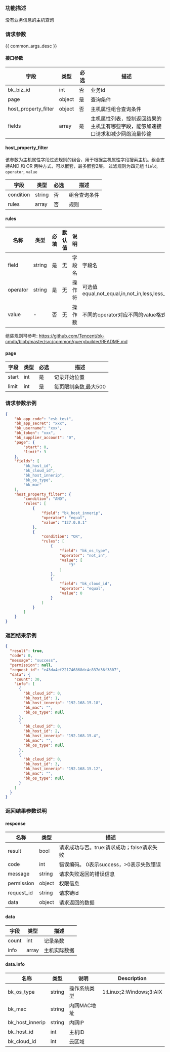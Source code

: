 ### 功能描述

没有业务信息的主机查询

### 请求参数

{{ common_args_desc }}

#### 接口参数

| 字段      |  类型      | 必选   |  描述      |
|-----------|------------|--------|------------|
| bk_biz_id | int        | 否     | 业务id |
| page       |  object    | 是     | 查询条件 |
| host_property_filter| object| 否| 主机属性组合查询条件 |
| fields  |  array   | 是     | 主机属性列表，控制返回结果的主机里有哪些字段，能够加速接口请求和减少网络流量传输   |

#### host_property_filter
该参数为主机属性字段过滤规则的组合，用于根据主机属性字段搜索主机。组合支持AND 和 OR 两种方式，可以嵌套，最多嵌套2层。
过滤规则为四元组 `field`, `operator`, `value`

| 字段      |  类型      | 必选   |  描述      |
|-----------|------------|--------|------------|
| condition       |  string    | 否     |  组合查询条件|
| rules      |  array    | 否     | 规则 |


#### rules
| 名称  | 类型 |必填| 默认值 | 说明 | Description|
| ---  | ---  | --- |---  | --- | ---| 
| field|string|是|无|字段名 |字段名|
| operator|string|是|无|操作符 |可选值 equal,not_equal,in,not_in,less,less_or_equal,greater,greater_or_equal,between,not_between |
| value| - | 否| 无|操作数|不同的operator对应不同的value格式|

组装规则可参考: <https://github.com/Tencent/bk-cmdb/blob/master/src/common/querybuilder/README.md>



#### page

| 字段      |  类型      | 必选   |  描述      |
|-----------|------------|--------|------------|
| start    |  int    | 是     | 记录开始位置 |
| limit    |  int    | 是     | 每页限制条数,最大500 |



### 请求参数示例

```json
{
    "bk_app_code": "esb_test",
    "bk_app_secret": "xxx",
    "bk_username": "xxx",
    "bk_token": "xxx",
    "bk_supplier_account": "0",
    "page": {
        "start": 0,
        "limit": 3
    },
    "fields": [
        "bk_host_id",
        "bk_cloud_id",
        "bk_host_innerip",
        "bk_os_type",
        "bk_mac"
    ],
    "host_property_filter": {
        "condition": "AND",
        "rules": [
            {
                "field": "bk_host_innerip",
                "operator": "equal",
                "value": "127.0.0.1"
            },
            {
                "condition": "OR",
                "rules": [
                    {
                        "field": "bk_os_type",
                        "operator": "not_in",
                        "value": [
                            "3"
                        ]
                    },
                    {
                        "field": "bk_cloud_id",
                        "operator": "equal",
                        "value": 0
                    }
                ]
            }
        ]
    }
}
```

### 返回结果示例

```json
{
  "result": true,
  "code": 0,
  "message": "success",
  "permission": null,
  "request_id": "e43da4ef221746868dc4c837d36f3807",
  "data": {
    "count": 30,
    "info": [
      {
        "bk_cloud_id": 0,
        "bk_host_id": 1,
        "bk_host_innerip": "192.168.15.18",
        "bk_mac": "",
        "bk_os_type": null
      },
      {
        "bk_cloud_id": 0,
        "bk_host_id": 2,
        "bk_host_innerip": "192.168.15.4",
        "bk_mac": "",
        "bk_os_type": null
      },
      {
        "bk_cloud_id": 0,
        "bk_host_id": 3,
        "bk_host_innerip": "192.168.15.12",
        "bk_mac": "",
        "bk_os_type": null
      }
    ]
  }
}
```

### 返回结果参数说明
#### response

| 名称  | 类型  | 描述 |
|---|---|---|
| result | bool | 请求成功与否。true:请求成功；false请求失败 |
| code | int | 错误编码。 0表示success，>0表示失败错误 |
| message | string | 请求失败返回的错误信息 |
| permission    | object | 权限信息    |
| request_id    | string | 请求链id    |
| data | object | 请求返回的数据 |

#### data

| 字段      | 类型      | 描述      |
|-----------|-----------|-----------|
| count     | int       | 记录条数 |
| info      | array     | 主机实际数据 |

#### data.info
| 名称  | 类型  | 说明 |Description|
| ---------------- | ------ | ------------- | -------------------------------  |
| bk_os_type       | string | 操作系统类型  | 1:Linux;2:Windows;3:AIX         |                            |
| bk_mac           | string | 内网MAC地址   |                                 |                               |                              |
| bk_host_innerip  | string | 内网IP        |                                 |
| bk_host_id       | int    | 主机ID        |                                 |
| bk_cloud_id      | int    | 云区域        |                                 |
